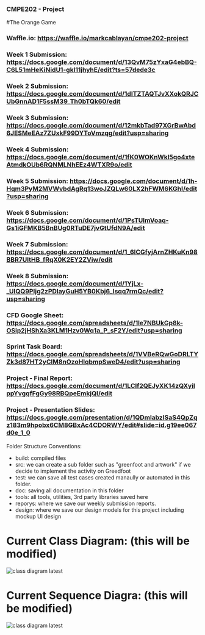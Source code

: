 ### CMPE202 - Project
#The Orange Game

### Waffle.io: https://waffle.io/markcablayan/cmpe202-project
### Week 1 Submission: https://docs.google.com/document/d/13QvM75zYxaG4ebBQ-C6L51mHeKiNidU1-gkI11jhyhE/edit?ts=57dede3c
### Week 2 Submission: https://docs.google.com/document/d/1dITZTAQTJvXXokQRJCUbGnnAD1F5ssM39_Th0bTQk60/edit
### Week 3 Submission: https://docs.google.com/document/d/12mkbTad97XGrBwAbd6JESMeEAz7ZUxkF99DYToVmzqg/edit?usp=sharing
### Week 4 Submission: https://docs.google.com/document/d/1fK0WOKnWkl5go4xteAtmdkOUb6RQNMLNhEEz4WTXR9o/edit
### Week 5 Submission: https://docs.google.com/document/d/1h-Hqm3PyM2MVWvbdAgRq13woJZQLw60LX2hFWM6KGhI/edit?usp=sharing
### Week 6 Submission: https://docs.google.com/document/d/1PsTUlmVoaq-Gs1iGFMKB5BnBUg0RTuDE7jvGtUfdN9A/edit
### Week 7 Submission: https://docs.google.com/document/d/1_6ICGfyjArnZHKuKn98BBR7UItHB_fRqX0K2EY2ZViw/edit
### Week 8 Submission: https://docs.google.com/document/d/1YjLx-_UIQQ9PIjg2zPDIayGuH5YB0Kbj6_Isqq7rmQc/edit?usp=sharing
### CFD Google Sheet: https://docs.google.com/spreadsheets/d/1le7NBUkGp8k-OSip2jHShXa3KLM1Hzv0Wq1a_P_sF2Y/edit?usp=sharing
### Sprint Task Board: https://docs.google.com/spreadsheets/d/1VVBeRQwGoDRLTYZk3d87HT2yClM8nOzoHlqbmpSweD4/edit?usp=sharing
### Project - Final Report: https://docs.google.com/document/d/1LClf2QEJyXK14zQXyilppYvgqfFgGy98RBQpeEmkjQI/edit
### Project - Presentation Slides: https://docs.google.com/presentation/d/1QDmlabzISaS4QpZqz183m9hpobx6CM8GBxAc4CDORWY/edit#slide=id.g19ee067d0e_1_0

Folder Structure Conventions:

- build: compiled files
- src: we can create a sub folder such as "greenfoot and artwork" if we decide to implement the activity on Greedfoot
- test: we can save all test cases created manaully or automated in this folder.
- doc: saving all documentation in this folder 
- tools: all tools, utilities, 3rd party libraries saved here
- reporys: where we save our weekly submission reports.
- design: where we save our design models for this project including mockup UI design


# Current Class Diagram: (this will be modified)
![class diagram latest](https://cloud.githubusercontent.com/assets/12701069/19839078/39244b28-9e99-11e6-98c3-c7d3c2b31df3.png)

# Current Sequence Diagra: (this will be modified)
![class diagram latest](https://cloud.githubusercontent.com/assets/10459317/19840646/fc8ef216-9eb7-11e6-966f-2c2beeec3c27.png)


